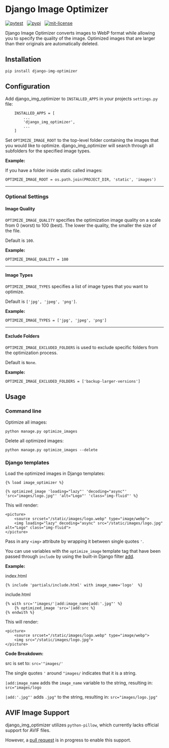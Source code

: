 # Django Image Optimizer

[![pytest](https://github.com/peterstavrou/django-img-optimizer/actions/workflows/build.yml/badge.svg)](https://github.com/peterstavrou/django-img-optimizer/actions) &nbsp; [![pypi](https://img.shields.io/badge/dynamic/toml?url=https://raw.githubusercontent.com/peterstavrou/django-img-optimizer/main/pyproject.toml&prefix=v&query=project.version&label=pypi&color=blue)](https://pypi.org/project/django-img-optimizer/1.0/)  &nbsp; [![mit-license](https://img.shields.io/badge/license-MIT-9d9d9d)](https://github.com/peterstavrou/django-img-optimizer/blob/main/LICENSE)

Django Image Optimizer converts images to WebP format while allowing you to specify the quality of the image. Optimized images that are larger than their originals are automatically deleted.

## Installation
    pip install django-img-optimizer

## Configuration

Add django_img_optimizer to `INSTALLED_APPS` in your projects `settings.py` file:

```
    INSTALLED_APPS = [
        ...
        'django_img_optimizer',
        ...
    ]
```

Set `OPTIMIZE_IMAGE_ROOT` to the top-level folder containing the images that you would like to optimize. django_img_optimizer will search through all subfolders for the specified image types.

**Example:**

If you have a folder inside static called images:

    OPTIMIZE_IMAGE_ROOT = os.path.join(PROJECT_DIR, 'static', 'images')

---
### Optional Settings

#### Image Quality

`OPTIMIZE_IMAGE_QUALITY` specifies the optimization image quality on a scale from 0 (worst) to 100 (best). The lower the quality, the smaller the size of the file.

Default is `100`.

**Example:**

    OPTIMIZE_IMAGE_QUALITY = 100

---

#### Image Types

`OPTIMIZE_IMAGE_TYPES` specifies a list of image types that you want to optimize.

Default is  `['jpg', 'jpeg', 'png']`.

**Example:**

    OPTIMIZE_IMAGE_TYPES = ['jpg', 'jpeg', 'png']

---

#### Exclude Folders

`OPTIMIZE_IMAGE_EXCLUDED_FOLDERS` is used to exclude specific folders from the optimization process.

Default is `None`.

**Example:**

    OPTIMIZE_IMAGE_EXCLUDED_FOLDERS = ['backup-larger-versions']


## Usage

###  Command line

Optimize all images:

    python manage.py optimize_images

Delete all optimized images:

    python manage.py optimize_images --delete

###  Django templates

Load the optimized images in Django templates:

    {% load image_optimizer %}

    {% optimized_image 'loading="lazy"' 'decoding="async"' 'src="images/logo.jpg"' 'alt="Logo"' 'class="img-fluid"' %}

This will render:

    <picture>
        <source srcset="/static/images/logo.webp" type="image/webp">
        <img loading="lazy" decoding="async" src="/static/images/logo.jpg" alt="Logo" class="img-fluid">
    </picture>

Pass in any `<img>` attribute by wrapping it between  single quotes `'`.

You can use variables with the `optimize_image` template tag that have been passed through `include` by using the built-in Django filter <a href="https://docs.djangoproject.com/en/5.0/ref/templates/builtins/#add" target="_blank">add</a>.

**Example:**

index.html

    {% include 'partials/include.html' with image_name='logo'  %}

include.html

    {% with src='"images/'|add:image_name|add:'.jpg"' %}
        {% optimized_image 'src='|add:src %}
    {% endwith %}

This will render:

    <picture>
        <source srcset="/static/images/logo.webp" type="image/webp">
        <img src="/static/images/logo.jpg">
    </picture>

**Code Breakdown:**

src is set to: `src='"images/'`

The single quotes `'` around `"images/` indicates that it is a string.

`|add:image_name`  adds the `image_name` variable to the string, resulting in: `src="images/logo`

`|add:'.jpg"'` adds `.jpg"` to the string, resulting in: `src="images/logo.jpg"`

## AVIF Image Support

django_img_optimizer utilizes `python-pillow`, which currently lacks official support for AVIF files.

However, a [pull request](https://github.com/python-pillow/Pillow/pull/5201) is in progress to enable this support.
